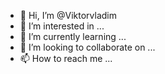 - 👋 Hi, I’m @Viktorvladim
- 👀 I’m interested in ...
- 🌱 I’m currently learning ...
- 💞️ I’m looking to collaborate on ...
- 📫 How to reach me ...

<!---
Viktorvladim/Viktorvladim is a ✨ special ✨ repository because its `README.md` (this file) appears on your GitHub profile.
You can click the Preview link to take a look at your changes.
--->
